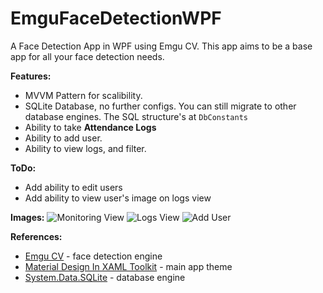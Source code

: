 # EmguFaceDetectionWPF
A Face Detection App in WPF using Emgu CV. This app aims to be a base app for all your face detection needs. 

**Features:**
* MVVM Pattern for scalibility.
* SQLite Database, no further configs. You can still migrate to other database engines. The SQL structure's at `DbConstants`
* Ability to take **Attendance Logs**
* Ability to add user.
* Ability to view logs, and filter.

**ToDo:**
* Add ability to edit users
* Add ability to view user's image on logs view

**Images:**
![Monitoring View][sc1]
![Logs View][sc2]
![Add User][sc3]

**References:**
* [Emgu CV][Ref 1] - face detection engine
* [Material Design In XAML Toolkit][Ref 2] - main app theme
* [System.Data.SQLite][Ref 3] - database engine

[sc1]: https://raw.githubusercontent.com/zxcdani/EmguFaceDetectionWPF/master/Images/screen1.png
[sc2]: https://raw.githubusercontent.com/zxcdani/EmguFaceDetectionWPF/master/Images/screen2.png
[sc3]: https://raw.githubusercontent.com/zxcdani/EmguFaceDetectionWPF/master/Images/screen3.png
[Ref 1]: http://www.emgu.com/wiki/index.php/Main_Page
[Ref 2]: https://github.com/ButchersBoy/MaterialDesignInXamlToolkit
[Ref 3]: https://system.data.sqlite.org/index.html/doc/trunk/www/index.wiki
